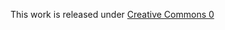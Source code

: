 This work is released under [Creative Commons 0](https://creativecommons.org/publicdomain/zero/1.0/)

